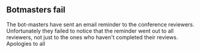 ## Botmasters fail

The bot-masters have sent an email reminder to the conference reviewers. Unfortunately they failed to notice that the reminder went out to all reviewers, not just to the ones who haven't completed their reviews. Apologies to all